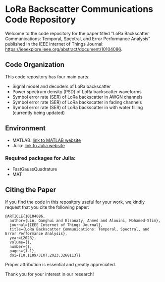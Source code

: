 # LoRa Backscatter Communications Code Repository

Welcome to the code repository for the paper titled "LoRa Backscatter Communications: Temporal, Spectral, and Error Performance Analysis" published in the IEEE Internet of Things Journal: https://ieeexplore.ieee.org/abstract/document/10104086.

## Code Organization

This code repository has four main parts:
- Signal model and decoders of LoRa backscatter
- Power spectrum density (PSD) of LoRa backscatter waveforms
- Symbol error rate (SER) of LoRa backscatter in AWGN channels
- Symbol error rate (SER) of LoRa backscatter in fading channels
- Symbol error rate (SER) of LoRa backscatter in with water filling (currently being updated)

## Environment

- MATLAB: [link to MATLAB website](https://www.mathworks.com/products/matlab.html)
- Julia: [link to Julia website](https://julialang.org/)

### Required packages for Julia:
- FastGaussQuadrature
- MAT

## Citing the Paper

If you find the code in this repository useful for your work, we kindly request that you cite the following paper:


```plaintext
@ARTICLE{10104086,
  author={Lin, Ganghui and Elzanaty, Ahmed and Alouini, Mohamed-Slim},
  journal={IEEE Internet of Things Journal}, 
  title={LoRa Backscatter Communications: Temporal, Spectral, and Error Performance Analysis}, 
  year={2023},
  volume={},
  number={},
  pages={1-1},
  doi={10.1109/JIOT.2023.3268113}}
```

Proper attribution is essential and greatly appreciated.

Thank you for your interest in our research!
